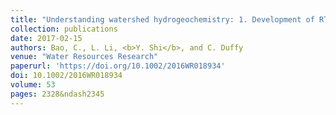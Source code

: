```yaml
---
title: "Understanding watershed hydrogeochemistry: 1. Development of RT‐Flux‐PIHM"
collection: publications
date: 2017-02-15
authors: Bao, C., L. Li, <b>Y. Shi</b>, and C. Duffy
venue: "Water Resources Research"
paperurl: 'https://doi.org/10.1002/2016WR018934'
doi: 10.1002/2016WR018934
volume: 53
pages: 2328&ndash2345
---
```

